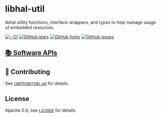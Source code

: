 # libhal-util

libhal utility functions, interface wrappers, and types to help manage usage of
embedded resources.

[![✅CI](https://github.com/libhal/libhal-util/actions/workflows/ci.yml/badge.svg)](https://github.com/libhal/libhal-util/actions/workflows/ci.yml)
[![GitHub stars](https://img.shields.io/github/stars/libhal/libhal-util.svg)](https://github.com/libhal/libhal-util/stargazers)
[![GitHub forks](https://img.shields.io/github/forks/libhal/libhal-util.svg)](https://github.com/libhal/libhal-util/network)
[![GitHub issues](https://img.shields.io/github/issues/libhal/libhal-util.svg)](https://github.com/libhal/libhal-util/issues)

## [📚 Software APIs](https://libhal.github.io/libhal-util/api)

## :busts_in_silhouette: Contributing

See [`CONTRIBUTING.md`](CONTRIBUTING.md) for details.

## License

Apache 2.0; see [`LICENSE`](LICENSE) for details.
